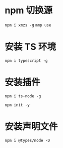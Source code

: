 # npm 切换源

`npm i xmzs -g`
`mmp use`

# 安装 TS 环境

`npm i typescript -g`

# 安装插件

`npm i ts-node -g`

`npm init -y`

# 安装声明文件

`npm i @types/node -D`
